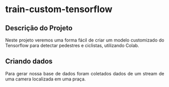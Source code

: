 # train-custom-tensorflow

## Descrição do Projeto
<p align="justify"> Neste projeto veremos uma forma fácil de criar um modelo customizado do Tensorflow para detectar pedestres e ciclistas, utilizando Colab. </p>

Criando dados
----------
<p align="justify"> Para gerar nossa base de dados foram coletados dados de um stream de uma camera localizada em uma praça. </p>
